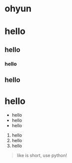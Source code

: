 # ohyun

# hello
## hello
### hello
## hello
# hello

* hello
* hello
* hello

1. hello
2. hello
3. hello

> like is short, use python!
